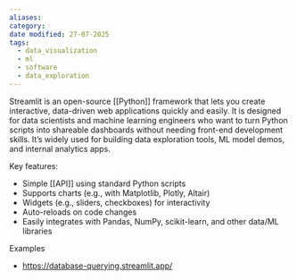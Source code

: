 ```yaml
---
aliases: 
category: 
date modified: 27-07-2025
tags:
  - data_visualization
  - ml
  - software
  - data_exploration
---
```

Streamlit is an open-source [[Python]] framework that lets you create interactive, data-driven web applications quickly and easily. It is designed for data scientists and machine learning engineers who want to turn Python scripts into shareable dashboards without needing front-end development skills. It’s widely used for building data exploration tools, ML model demos, and internal analytics apps.

Key features:

- Simple [[API]] using standard Python scripts
- Supports charts (e.g., with Matplotlib, Plotly, Altair)
- Widgets (e.g., sliders, checkboxes) for interactivity
- Auto-reloads on code changes
- Easily integrates with Pandas, NumPy, scikit-learn, and other data/ML libraries

Examples
- https://database-querying.streamlit.app/
